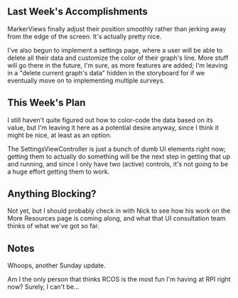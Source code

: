 ## Last Week's Accomplishments

MarkerViews finally adjust their position smoothly rather than jerking away from the edge of the screen. It's actually pretty nice.

I've also begun to implement a settings page, where a user will be able to delete all their data and customize the color of their graph's line. More stuff will go there in the future, I'm sure, as more features are added; I'm leaving in a "delete current graph's data" hidden in the storyboard for if we eventually move on to implementing multiple surveys.

## This Week's Plan

I still haven't quite figured out how to color-code the data based on its value, but I'm leaving it here as a potential desire anyway, since I think it might be nice, at least as an option.

The SettingsViewController is just a bunch of dumb UI elements right now; getting them to actually do something will be the next step in getting that up and running, and since I only have two (active) controls, it's not going to be a huge effort getting them to work.

## Anything Blocking?

Not yet, but I should probably check in with Nick to see how his work on the More Resources page is coming along, and what that UI consultation team thinks of what we've got so far.

## Notes

Whoops, another Sunday update.

Am I the only person that thinks RCOS is the most fun I'm having at RPI right now? Surely, I can't be...
